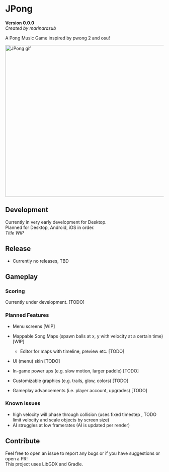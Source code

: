 # JPong
**Version 0.0.0**  
*Created by marinarasub*  

A Pong Music Game inspired by pwong 2 and osu!  

<img src="/artwork/promo.gif" alt="JPong gif" width="640" height="480" />

## Development
Currently in very early development for Desktop.  
Planned for Desktop, Android, iOS in order.  
*Title WIP*

## Release
- Currently no releases, TBD

## Gameplay

### Scoring
Currently under development. [TODO]

### Planned Features
- Menu screens [WIP]
- Mappable Song Maps (spawn balls at x, y with velocity at a certain time) [WIP]
  - Editor for maps with timeline, preview etc. [TODO]
  
- UI (menu) skin [TODO]
- In-game power ups (e.g. slow motion, larger paddle) [TODO]
- Customizable graphics (e.g. trails, glow, colors) [TODO]
- Gameplay advancements (i.e. player account, upgrades) [TODO]

### Known Issues
- high velocity will phase through collision (uses fixed timestep , TODO limit velocity and scale objects by screen size)
- AI struggles at low framerates (AI is updated per render)

## Contribute
Feel free to open an issue to report any bugs or if you have suggestions or open a PR!  
This project uses LibGDX and Gradle.

